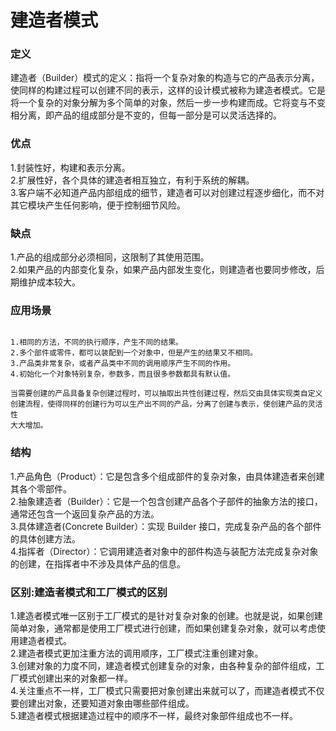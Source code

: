 # 建造者模式
### 定义
建造者（Builder）模式的定义：指将一个复杂对象的构造与它的产品表示分离，使同样的构建过程可以创建不同的表示，这样的设计模式被称为建造者模式。它是将一个复杂的对象分解为多个简单的对象，然后一步一步构建而成。它将变与不变相分离，即产品的组成部分是不变的，但每一部分是可以灵活选择的。
### 优点
1.封装性好，构建和表示分离。  
2.扩展性好，各个具体的建造者相互独立，有利于系统的解耦。  
3.客户端不必知道产品内部组成的细节，建造者可以对创建过程逐步细化，而不对其它模块产生任何影响，便于控制细节风险。  
### 缺点
1.产品的组成部分必须相同，这限制了其使用范围。  
2.如果产品的内部变化复杂，如果产品内部发生变化，则建造者也要同步修改，后期维护成本较大。  
### 应用场景
````

1.相同的方法，不同的执行顺序，产生不同的结果。
2.多个部件或零件，都可以装配到一个对象中，但是产生的结果又不相同。
3.产品类非常复杂，或者产品类中不同的调用顺序产生不同的作用。
4.初始化一个对象特别复杂，参数多，而且很多参数都具有默认值。

当需要创建的产品具备复杂创建过程时，可以抽取出共性创建过程，然后交由具体实现类自定义
创建流程，使得同样的创建行为可以生产出不同的产品，分离了创建与表示，使创建产品的灵活性
大大增加。

````
### 结构
1.产品角色（Product）：它是包含多个组成部件的复杂对象，由具体建造者来创建其各个零部件。  
2.抽象建造者（Builder）：它是一个包含创建产品各个子部件的抽象方法的接口，通常还包含一个返回复杂产品的方法。  
3.具体建造者(Concrete Builder）：实现 Builder 接口，完成复杂产品的各个部件的具体创建方法。  
4.指挥者（Director）：它调用建造者对象中的部件构造与装配方法完成复杂对象的创建，在指挥者中不涉及具体产品的信息。  
### 区别:建造者模式和工厂模式的区别
1.建造者模式唯一区别于工厂模式的是针对复杂对象的创建。也就是说，如果创建简单对象，通常都是使用工厂模式进行创建，而如果创建复杂对象，就可以考虑使用建造者模式。  
2.建造者模式更加注重方法的调用顺序，工厂模式注重创建对象。  
3.创建对象的力度不同，建造者模式创建复杂的对象，由各种复杂的部件组成，工厂模式创建出来的对象都一样。  
4.关注重点不一样，工厂模式只需要把对象创建出来就可以了，而建造者模式不仅要创建出对象，还要知道对象由哪些部件组成。  
5.建造者模式根据建造过程中的顺序不一样，最终对象部件组成也不一样。  

